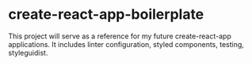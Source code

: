 # create-react-app-boilerplate
This project will serve as a reference for my future create-react-app applications. It includes linter configuration, styled components, testing, styleguidist.
